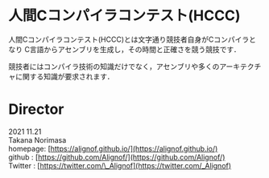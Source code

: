 # 人間Cコンパイラコンテスト(HCCC)
人間Cコンパイラコンテスト(HCCC)とは文字通り競技者自身がCコンパイラとなり
C言語からアセンブリを生成し，その時間と正確さを競う競技です．

競技者にはコンパイラ技術の知識だけでなく，アセンブリや多くのアーキテクチャに関する知識が要求されます．

# Director
2021 11.21  
Takana Norimasa  
homepage: [https://alignof.github.io/](https://alignof.github.io/)  
github  : [https://github.com/Alignof/](https://github.com/Alignof/)  
Twitter : [https://twitter.com/\_Alignof](https://twitter.com/_Alignof)  
